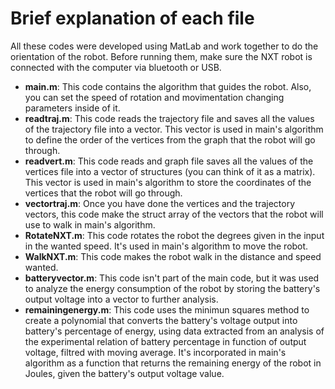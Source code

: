 # Brief explanation of each file

All these codes were developed using MatLab and work together to do the orientation of the robot. 
Before running them, make sure the NXT robot is connected with the computer via bluetooth or USB.

* __main.m__: This code contains the algorithm that guides the robot. Also, you can set the speed of rotation and movimentation changing parameters inside of it. 
* __readtraj.m__: This code reads the trajectory file and saves all the values of the trajectory file into a vector. This vector is used in main's algorithm to define the order of the vertices from the graph that the robot will go through.    
* __readvert.m__: This code reads and graph file saves all the values of the vertices file into a vector of structures (you can think of it as a matrix). This vector is used in main's algorithm to store the coordinates of the vertices that the robot will go through.
* __vectortraj.m__: Once you have done the vertices and the trajectory vectors, this code make the struct array of the vectors that the robot will use to walk in main's algorithm.
* __RotateNXT.m__: This code rotates the robot the degrees given in the input in the wanted speed. It's used in main's algorithm to move the robot. 
* __WalkNXT.m__: This code makes the robot walk in the distance and speed wanted.
* __batteryvector.m__: This code isn't part of the main code, but it was used to analyze the energy consumption of the robot by storing the battery's output voltage into a vector to further analysis. 
* __remainingenergy.m__: This code uses the minimun squares method to create a polynomial that converts the battery's voltage output into battery's percentage of energy, using data extracted from an analysis of the experimental relation of battery percentage in function of output voltage, filtred with moving average. It's incorporated in main's algorithm as a function that returns the remaining energy of the robot in Joules, given the battery's output voltage value. 

